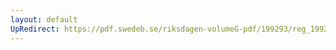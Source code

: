 ```yaml
---
layout: default
UpRedirect: https://pdf.swedeb.se/riksdagen-volumeG-pdf/199293/reg_199293/reg_199293_0138.pdf
---
```

